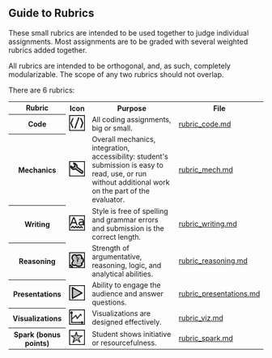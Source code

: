 ## Guide to Rubrics ##

These small rubrics are intended to be used together to judge individual assignments. Most assignments are to be graded with several weighted rubrics added together.

All rubrics are intended to be orthogonal, and, as such, completely modularizable. The scope of any two rubrics should not overlap.

There are 6 rubrics:

<table>
    <tr>
        <th>Rubric</th>
        <th>Icon</th>
        <th>Purpose</th>
        <th>File</th>
    </tr>
    <tr>
        <th>Code</th>
        <td><div align="center"><img src="icon/code.png"/ width=48></div></td>
        <td>All coding assignments, big or small.</td>
        <td><a href=rubric_code.md>rubric_code.md</a></td>
    </tr>
    <tr>
        <th>Mechanics</th>
        <td><div align="center"><img src="icon/mech.png"/ width=48></td>
        <td>Overall mechanics, integration, accessibility: student's submission is easy to read, use, or run without additional work on the part of the evaluator.</td>
        <td><a href=rubric_mech.md>rubric_mech.md</a></td>
    </tr>
    <tr>
        <th>Writing</th>
        <td><div align="center"><img src="icon/wq.png"/ width=48></td>
        <td>Style is free of spelling and grammar errors and submission is the correct length.</td>
        <td><a href=rubric_writing.md>rubric_writing.md</a></td>
    </tr>
    <tr>
        <th>Reasoning</th>
        <td><div align="center"><img src="icon/reasoning.png"/ width=48></td>
        <td>Strength of argumentative, reasoning, logic, and analytical abilities.</td>
        <td><a href=rubric_reasoning.md>rubric_reasoning.md</a></td>
    </tr>
    </tr>
        <th>Presentations</th>
        <td><div align="center"><img src="icon/pres.png"/ width=48></td>
        <td>Ability to engage the audience and answer questions.</td>
        <td><a href=rubric_presentations.md>rubric_presentations.md</a></td>
    </tr>
    <tr>
        <th>Visualizations</th>
        <td><div align="center"><img src="icon/viz.png"/ width=48></div></td>
        <td>Visualizations are designed effectively.</td>
        <td><a href=rubric_viz.md>rubric_viz.md</a></td>
    </tr>
    <tr>
        <th>Spark (bonus points)</th>
        <td><div align="center"><img src="icon/spark.png"/ width=48></div></td>
        <td>Student shows initiative or resourcefulness.</td>
        <td><a href=rubric_spark.md>rubric_spark.md</a></td>
    </tr>
</table>
